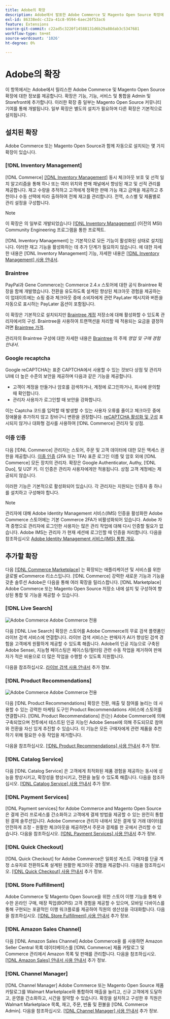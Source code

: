```yaml
---
title: Adobe의 확장
description: Adobe에서 발표한 Adobe Commerce 및 Magento Open Source 확장에 대한 정보를 검토하십시오.
exl-id: 86338edc-c32a-41c8-9594-6aec26f53ac6
feature: Extensions
source-git-commit: c22ad5c3220f14588131d6b29a88dab3c5347681
workflow-type: tm+mt
source-wordcount: '1026'
ht-degree: 0%

---
```


# Adobe의 확장

이 항목에서는 Adobe에서 릴리스한 Adobe Commerce 및 Magento Open Source 확장에 대한 정보를 제공합니다. 확장은 기능, 기능, 서비스 및 통합을 Admin 및 Storefront에 추가합니다. 이러한 확장 중 일부는 Magento Open Source 커뮤니티 기여를 통해 개발됩니다. 일부 확장은 별도의 설치가 필요하며 다른 확장은 기본적으로 설치됩니다.

## 설치된 확장

Adobe Commerce 또는 Magento Open Source과 함께 자동으로 설치되는 몇 가지 확장이 있습니다.

### [!DNL Inventory Management]

[!DNL Commerce] [[!DNL Inventory Management]](../inventory-management/introduction.md) 동시 체크아웃 보호 및 선적 일치 알고리즘을 통해 하나 또는 여러 위치와 판매 채널에서 향상된 재고 및 선적 관리를 제공합니다. 재고 수량을 추적하고 고객에게 정확한 판매 가능 재고 금액을 제공하고 추천이나 수동 선택에 따라 출하하여 전체 재고를 관리합니다. 전역, 소스별 및 제품별로 관리 설정을 구성합니다.

>[!NOTE]
>
>이 확장은 의 일부로 개발되었습니다 [[!DNL Inventory Management]](https://github.com/magento/inventory) (이전의 MSI) Community Engineering 프로그램을 통한 프로젝트.

[!DNL Inventory Management] 는 기본적으로 모든 기능이 활성화된 상태로 설치됩니다. 이러한 재고 기능을 활성화하는 데 추가 단계가 필요하지 않습니다. 에 대한 자세한 내용은 [!DNL Inventory Management] 기능, 자세한 내용은 [[!DNL Inventory Management] 사용 안내서](../inventory-management/guide-overview.md).

### Braintree

PayPal과 Gene Commerce는 Commerce 2.4.x 스토어에 대한 공식 Braintree 확장을 함께 개발했습니다. 전환을 유도하도록 설계된 향상된 체크아웃 경험을 제공하는 이 업데이트에는 쇼핑 중과 체크아웃 중에 소비자에게 관련 PayLater 메시지와 버튼을 자동으로 표시하는 PayLater 옵션이 포함됩니다.

이 확장은 기본적으로 설치되지만 [Braintree 계정](https://www.braintreepayments.com/) 저장소에 대해 활성화할 수 있도록 관리자에서의 구성. Braintree을 사용하여 트랜잭션을 처리할 때 적용되는 요금을 결정하려면 [Braintree 가격](https://www.braintreepayments.com/braintree-pricing).

관리자의 Braintree 구성에 대한 자세한 내용은 [Braintree](../stores-purchase/braintree.md) 의 주제 _영업 및 구매 경험 안내서_.

### Google recaptcha

Google reCAPTCHA는 표준 CAPTCHA에서 사용할 수 있는 것보다 상점 및 관리자 UI에 더 높은 수준의 보안을 제공하며 다음과 같은 기능을 제공합니다.

- 고객이 계정을 만들거나 암호를 검색하거나, 계정에 로그인하거나, 회사에 문의할 때 확인합니다.
- 관리자 사용자가 로그인할 때 보안을 강화합니다.

이는 Captcha 코드를 입력할 때 발생할 수 있는 사용자 오류를 줄이고 체크아웃 중에 장애물을 추가하지 않고 장바구니 변환을 권장합니다. [reCAPTCHA 활성화 및 구성](../systems/security-google-recaptcha.md) 표시되지 않거나 대화형 검사를 사용하여 [!DNL Commerce] 관리자 및 상점.

### 이중 인증

다음 [!DNL Commerce] 관리자는 스토어, 주문 및 고객 데이터에 대한 모든 액세스 권한을 제공합니다. [이중 인증](../systems/security-two-factor-authentication.md) (2FA 또는 TFA) 표준 로그인 이름 및 암호 외에 [!DNL Commerce] 모든 장치의 관리자. 확장은 Google Authenticator, Authy, [!DNL Duo], 및 U2F 키. 이 인증은 관리자 사용자에게만 적용됩니다. 상점 고객 계정에는 제공되지 않습니다.

이러한 기능은 기본적으로 활성화되어 있습니다. 각 관리자는 지원되는 인증자 중 하나를 설치하고 구성해야 합니다.

>[!NOTE]
>
>관리자에 대해 Adobe Identity Management 서비스(IMS) 인증을 활성화한 Adobe Commerce 스토어에는 기본 Commerce 2FA가 비활성화되어 있습니다. Adobe 자격 증명으로 관리자에 로그인한 사용자는 많은 관리 작업에 대해 다시 인증할 필요가 없습니다. Adobe IMS는 관리자 가 현재 세션에 로그인할 때 인증을 처리합니다. 다음을 참조하십시오 [Adobe Identity Management 서비스(IMS) 통합 개요](./adobe-ims-integration-overview.md).

## 추가할 확장

다음 [[!DNL Commerce Marketplace]](https://marketplace.magento.com/) 는 확장되는 애플리케이션 및 서비스를 위한 글로벌 eCommerce 리소스입니다. [!DNL Commerce] 강력한 새로운 기능과 기능을 갖춘 솔루션 Adobe은 다음을 통해 여러 확장을 릴리스합니다. [!DNL Marketplace] Adobe Commerce 또는 Magento Open Source 저장소 내에 설치 및 구성하여 향상된 통합 및 기능을 제공할 수 있습니다.

### [!DNL Live Search]

![Adobe Commerce](../assets/adobe-logo.svg) Adobe Commerce 전용

다음 [!DNL Live Search] 확장은 스토어를 Adobe Commerce의 무료 검색 플랫폼인 라이브 검색 서비스에 연결합니다. 라이브 검색 서비스는 판매자가 AI가 향상된 검색 경험을 고객에게 원활하게 제공할 수 있도록 해줍니다. Adobe의 인공 지능으로 구축된 Adobe Sensei, 지능형 페이스팅은 페이스팅/필터링 관련 수동 작업을 제거하여 판매자가 적은 비용으로 더 많은 작업을 수행할 수 있도록 지원합니다.

다음을 참조하십시오. [라이브 검색 사용 안내서](https://experienceleague.adobe.com/docs/commerce-merchant-services/live-search/guide-overview.html) 추가 정보.

### [!DNL Product Recommendations]

![Adobe Commerce](../assets/adobe-logo.svg) Adobe Commerce 전용

다음 [!DNL Product Recommendations] 확장은 전환, 매출 및 참여를 늘리는 데 사용할 수 있는 강력한 마케팅 도구인 Product Recommendations 서비스에 스토어를 연결합니다. [!DNL Product Recommendations] 은(는) Adobe Commerce에 의해 구축되었으며 전투에서 테스트된 인공 지능인 Adobe Sensei에 의해 주도되므로 참여와 전환을 자신 있게 추진할 수 있습니다. 이 기능은 모든 구매자에게 관련 제품을 추천하기 위해 필요한 수동 작업을 제거합니다.

다음을 참조하십시오. [[!DNL Product Recommendations] 사용 안내서](https://experienceleague.adobe.com/docs/commerce-merchant-services/product-recommendations/guide-overview.html?lang=en) 추가 정보.

### [!DNL Catalog Service]

다음 [!DNL Catalog Service] 은 고객에게 최적화된 제품 경험을 제공하는 동시에 성능을 향상시키고, 확장성을 향상시키고, 전환을 늘릴 수 있도록 해줍니다. 다음을 참조하십시오. [[!DNL Catalog Service] 사용 안내서](https://experienceleague.adobe.com/docs/commerce-merchant-services/catalog-service/guide-overview.html) 추가 정보.

### [!DNL Payment Services]

[!DNL Payment services] for Adobe Commerce and Magento Open Source은 결제 관리 프로세스를 간소화하고 고객에게 결제 방법을 제공할 수 있는 완전히 통합된 결제 솔루션입니다. Adobe Commerce 관리자 내에서 모든 결제 및 거래 데이터를 안전하게 조정 - 원활한 체크아웃을 제공하면서 주문과 결제를 한 곳에서 관리할 수 있습니다. 다음을 참조하십시오. [[!DNL Payment Services] 사용 안내서](https://experienceleague.adobe.com/docs/commerce-merchant-services/payment-services/guide-overview.html) 추가 정보.

### [!DNL Quick Checkout]

[!DNL Quick Checkout] for Adobe Commerce은 일회성 게스트 구매자를 단골 계정 소유자로 전환하도록 설계된 원활한 체크아웃 경험을 제공합니다.
다음을 참조하십시오. [[!DNL Quick Checkout] 사용 안내서](https://experienceleague.adobe.com/docs/commerce-merchant-services/quick-checkout/overview.html) 추가 정보.

### [!DNL Store Fulfillment]

Adobe Commerce 및 Magento Open Source을 위한 스토어 이행 기능을 통해 우수한 온라인 구매, 매장 픽업(BOPIS) 고객 경험을 제공할 수 있으며, 모바일 디바이스를 통해 구현되는 포괄적인 이행 워크플로를 제공하여 직원의 생산성을 극대화합니다. 다음을 참조하십시오. [[!DNL Store Fulfillment] 사용 안내서](https://experienceleague.adobe.com/docs/commerce-merchant-services/store-fulfillment/guide-overview.html) 추가 정보.

### [!DNL Amazon Sales Channel]

다음 [!DNL Amazon Sales Channel] Adobe Commerce용 를 사용하면 Amazon Seller Central 목록 데이터베이스를 [!DNL Commerce] 제품 카탈로그 및 Commerce 관리에서 Amazon 목록 및 판매를 관리합니다. 다음을 참조하십시오. [[!DNL Amazon Sales] 안내서 사용 안내서](https://experienceleague.adobe.com/docs/commerce-channels/amazon/guide-overview.html) 추가 정보.

### [!DNL Channel Manager]

[!DNL Channel Manager] Adobe Commerce 또는 Magento Open Source 제품 카탈로그를 Walmart Marketplace와 통합하여 매출을 늘리고, 신규 고객에게 도달하고, 운영을 간소화하고, 시간을 절약할 수 있습니다. 확장을 설치하고 구성한 후 직원은 Walmart Marketplace 목록, 재고, 주문, 반품 및 환불을 [!DNL Commerce Admin]. 다음을 참조하십시오. [[!DNL Channel Manager] 사용 안내서](https://experienceleague.adobe.com/docs/commerce-channels/channel-manager/guide-overview.html) 추가 정보.
